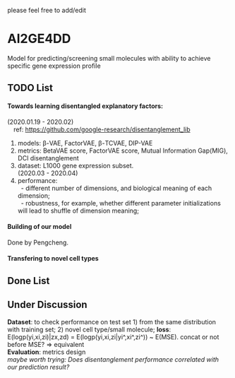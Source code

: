 please feel free to add/edit  
# AI2GE4DD
Model for predicting/screening small molecules with ability to achieve specific gene expression profile  

## TODO List
#### **Towards learning disentangled explanatory factors:**   
(2020.01.19 - 2020.02)  
&emsp;ref: https://github.com/google-research/disentanglement_lib  
1. models: β-VAE, FactorVAE, β-TCVAE, DIP-VAE
2. metrics: BetaVAE score, FactorVAE score, Mutual Information Gap(MIG), DCI disentanglement
3. dataset: L1000 gene expression subset.    
(2020.03 - 2020.04)    
4. performance:  
&ensp;- different number of dimensions, and biological meaning of each dimension;  
&ensp;- robustness, for example, whether different parameter initializations will lead to shuffle of dimension meaning;    

#### **Building of our model**    
Done by Pengcheng.  

#### **Transfering to novel cell types**  

## Done List  

## Under Discussion
**Dataset**: to check performance on test set 1) from the same distribution with training set; 2) novel cell type/small molecule;
**loss**: E(logp(yi,xi,zi)|zx,zd) = E(logp(yi,xi,zi|yi^,xi^,zi^)) ~ E(MSE). concat or not before MSE?  => equivalent  
**Evaluation**: metrics design    
*maybe worth trying: Does disentanglement performance correlated with our prediction result?*
